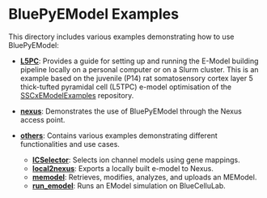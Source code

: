 # BluePyEModel Examples

This directory includes various examples demonstrating how to use BluePyEModel:

- [**L5PC**](./L5PC/README.rst): Provides a guide for setting up and running the E-Model building pipeline locally on a personal computer or on a Slurm cluster. This is an example based on the juvenile (P14) rat somatosensory cortex layer 5 thick-tufted pyramidal cell (L5TPC) e-model optimisation of the [SSCxEModelExamples](https://github.com/BlueBrain/SSCxEModelExamples/tree/main/optimization) repository.

- [**nexus**](./nexus/README.md): Demonstrates the use of BluePyEModel through the Nexus access point.

- [**others**](./others/README.rst): Contains various examples demonstrating different functionalities and use cases.
    - [**ICSelector**](./others/icselector/icselector_example.py): Selects ion channel models using gene mappings.
    - [**local2nexus**](./others/local2nexus/README.md): Exports a locally built e-model to Nexus.
    - [**memodel**](./others/memodel/README.md): Retrieves, modifies, analyzes, and uploads an MEModel.
    - [**run_emodel**](./others/run_emodel/README.rst): Runs an EModel simulation on BlueCelluLab.
